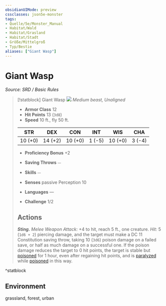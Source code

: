 ```yaml
---
obsidianUIMode: preview
cssclasses: json5e-monster
tags:
- Quelle/5e/Monster_Manual
- Habitat/Wald
- Habitat/Grasland
- Habitat/Stadt
- Größe/Mittelgroß
- Typ/Bestie
aliases: ["Giant Wasp"]
---
```

# Giant Wasp
*Source: SRD / Basic Rules*  

> [!statblock] Giant Wasp
> ![](compendium/bestiary/beast/token/giant-wasp.png#token)
> *Medium beast, Unaligned*
> 
> - **Armor Class** 12 
> - **Hit Points** 13 (`3d8`)
> - **Speed** 10 ft., fly 50 ft.
> 
> |STR|DEX|CON|INT|WIS|CHA|
> |:---:|:---:|:---:|:---:|:---:|:---:|
> |10 (+0)|14 (+2)|10 (+0)| 1 (-5)|10 (+0)| 3 (-4)|
> 
> - **Proficiency Bonus** +2
> - **Saving Throws** ⏤
> - **Skills** ⏤
> - **Senses** passive Perception 10
> 
> - **Languages** —
> - **Challenge** 1/2
> 
> ## Actions
> 
> ***Sting.*** *Melee Weapon Attack:* +4 to hit, reach 5 ft., one creature. *Hit:* 5 (`1d6 + 2`) piercing damage, and the target must make a DC 11 Constitution saving throw, taking 10 (`3d6`) poison damage on a failed save, or half as much damage on a successful one. If the poison damage reduces the target to 0 hit points, the target is stable but [poisoned](rules/conditions.md#poisoned) for 1 hour, even after regaining hit points, and is [paralyzed](rules/conditions.md#paralyzed) while [poisoned](rules/conditions.md#poisoned) in this way.
^statblock

## Environment

grassland, forest, urban
